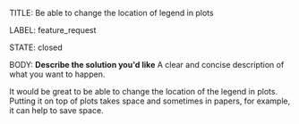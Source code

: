 TITLE:
Be able to change the location of legend in plots

LABEL:
feature_request

STATE:
closed

BODY:
**Describe the solution you'd like**
A clear and concise description of what you want to happen.

It would be great to be able to change the location of the legend in plots. Putting it on top of plots takes space and sometimes in papers, for example, it can help to save space.

